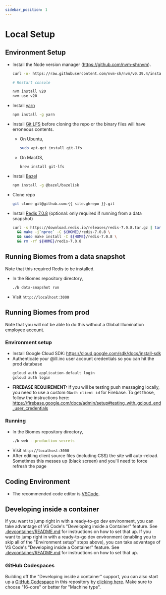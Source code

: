 ```yaml
---
sidebar_position: 1
---
```


# Local Setup

## Environment Setup

- Install the Node version manager (https://github.com/nvm-sh/nvm).

  ```bash
  curl -o- https://raw.githubusercontent.com/nvm-sh/nvm/v0.39.4/install.sh | bash

  # Restart console

  nvm install v20
  nvm use v20
  ```

- Install [yarn](https://yarnpkg.com/)
  ```bash
  npm install -g yarn
  ```
- Install [Git LFS](https://git-lfs.github.com/) before cloning the repo or the binary files will have erroneous contents.
  - On Ubuntu,
    ```bash
    sudo apt-get install git-lfs
    ```
  - On MacOS,
    ```bash
    brew install git-lfs
    ```
- Install [Bazel](https://bazel.build/install)
  ```bash
  npm install -g @bazel/bazelisk
  ```
- Clone repo
  ```bash
  git clone git@github.com:{{ site.ghrepo }}.git
  ```
- Install [Redis 7.0.8](https://redis.io/) (optional: only required if running from a data snapshot)
  ```bash
  curl -s https://download.redis.io/releases/redis-7.0.8.tar.gz | tar xvz -C ${HOME} \
    && make -j`nproc` -C ${HOME}/redis-7.0.8 \
    && sudo make install -C ${HOME}/redis-7.0.8 \
    && rm -rf ${HOME}/redis-7.0.8
  ```

## Running Biomes from a data snapshot

Note that this required Redis to be installed.

- In the Biomes repository directory,
  ```bash
  ./b data-snapshot run
  ```
- Visit `http://localhost:3000`

## Running Biomes from prod

Note that you will not be able to do this without a Global Illumination employee account.

### Environment setup

- Install Google Cloud SDK: https://cloud.google.com/sdk/docs/install-sdk
- Authenticate your @ill.inc user account credentials so you can hit the prod database
  ```bash
  gcloud auth application-default login
  gcloud auth login
  ```
- **FIREBASE REQUIREMENT:** If you will be testing push messaging locally, you need to use a custom `OAuth client id` for Firebase. To get those, follow the instructions here: https://firebase.google.com/docs/admin/setup#testing_with_gcloud_end_user_credentials

### Running

- In the Biomes repository directory,
  ```bash
  ./b web --production-secrets
  ```
- Visit `http://localhost:3000`
- After editing client source files (including CSS) the site will auto-reload. Sometimes this messes up (black screen) and you'll need to force refresh the page

## Coding Environment

- The recommended code editor is [VSCode](https://code.visualstudio.com/).

## Developing inside a container

If you want to jump right in with a ready-to-go dev environment, you can take advantage of VS Code's "Developing inside a Container" feature. See [.devcontainer/README.md](https://github.com/ill-inc/biomes-game/blob/main/.devcontainer/README.md) for instructions on how to set that up.
If you want to jump right in with a ready-to-go dev environment (enabling you to skip all of the "Environment setup" steps above), you can take advantage of VS Code's "Developing inside a Container" feature. See [.devcontainer/README.md](../.devcontainer/README.md) for instructions on how to set that up.

### GitHub Codespaces

Building off the "Developing inside a container" support, you can also start
up a [GitHub Codespace](https://github.com/features/codespaces) in this repository by [clicking here](https://github.com/codespaces/new?hide_repo_select=true&ref=main&repo=677467268&skip_quickstart=true). Make sure to choose "16-core" or better for "Machine type".
